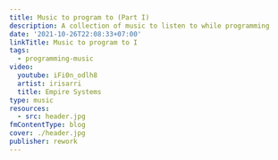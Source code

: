 ```yaml
---
title: Music to program to (Part I)
description: A collection of music to listen to while programming
date: '2021-10-26T22:08:33+07:00'
linkTitle: Music to program to I
tags:
  - programming-music
video:
  youtube: iFi0n_odlh8
  artist: irisarri
  title: Empire Systems
type: music
resources:
  - src: header.jpg
fmContentType: blog
cover: ./header.jpg
publisher: rework
---
```



